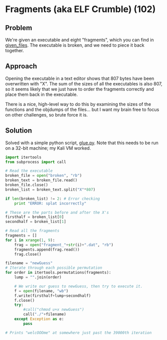 # Fragments (aka ELF Crumble) (102)
## Problem
We're given an executable and eight "fragments", which you can
find in [given_files](./given_files). The executable is broken, and we
need to piece it back together.

## Approach
Opening the executable in a text editor shows that 807 bytes have been overwritten
with "X". The sum of the sizes of all the executables is also 807, so it seems likely that
we just have to order the fragments correctly and place them back in the executable.

There is a nice, high-level way to do this by examining the sizes of the functions
and the objdumps of the files... but I want my brain free to focus on other challenges, so 
brute force it is.

## Solution
Solved with a simple python script, [glue.py](./glue.py). Note that this needs to be run on a
32-bit machine; my Kali VM worked.

```Python
import itertools
from subprocess import call

# Read the executable
broken_file = open("broken", "rb")
broken_text = broken_file.read()
broken_file.close()
broken_list = broken_text.split("X"*807)

if len(broken_list) != 2: # Error checking
    print "ERROR: splat incorrectly"

# These are the parts before and after the X's
firsthalf = broken_list[0]
secondhalf = broken_list[1]

# Read all the fragments
fragments = []
for i in xrange(1, 9):
    frag = open("fragment_"+str(i)+".dat", "rb")
    fragments.append(frag.read())
    frag.close()

filename = "newGuess"
# Iterate through each possible permutation
for order in itertools.permutations(fragments):
    lump = "".join(order)

    # We write our guess to newGuess, then try to execute it.
    f = open(filename, "wb")
    f.write(firsthalf+lump+secondhalf)
    f.close()
    try:
        #call("chmod u+x newGuess")
        call("./"+filename)
    except Exception as e:
        pass

# Prints "welcOOOme" at somewhere just past the 39000th iteration
```